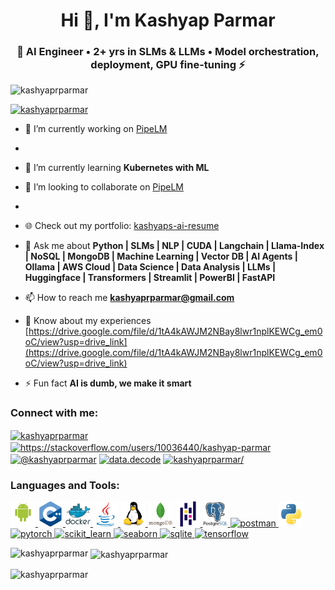 <h1 align="center">Hi 👋, I'm Kashyap Parmar</h1>
<h3 align="center">🚀 AI Engineer • 2+ yrs in SLMs & LLMs • Model orchestration, deployment, GPU fine-tuning ⚡</h3>

<p align="left"> <img src="https://komarev.com/ghpvc/?username=kashyaprparmar&label=Profile%20views&color=0e75b6&style=flat" alt="kashyaprparmar" /> </p>

<p align="left"> <a href="https://github.com/ryo-ma/github-profile-trophy"><img src="https://github-profile-trophy.vercel.app/?username=kashyaprparmar" alt="kashyaprparmar" /></a> </p>

- 🔭 I’m currently working on [PipeLM](https://github.com/kashyaprparmar/PipeLM)
- 
- 🌱 I’m currently learning **Kubernetes with ML**

- 👯 I’m looking to collaborate on [PipeLM](https://github.com/kashyaprparmar/PipeLM)
- 
- 🌐 Check out my portfolio: [kashyaps-ai-resume](https://kashyaps-ai-resume-84ddehqb5-kashyaprparmars-projects.vercel.app/)
  
- 💬 Ask me about **Python | SLMs | NLP | CUDA | Langchain | Llama-Index | NoSQL | MongoDB | Machine Learning | Vector DB | AI Agents | Ollama | AWS Cloud | Data Science | Data Analysis | LLMs | Huggingface | Transformers | Streamlit | PowerBI | FastAPI**

- 📫 How to reach me **kashyaprparmar@gmail.com**

- 📄 Know about my experiences [https://drive.google.com/file/d/1tA4kAWJM2NBay8lwr1nplKEWCg_em0oC/view?usp=drive_link](https://drive.google.com/file/d/1tA4kAWJM2NBay8lwr1nplKEWCg_em0oC/view?usp=drive_link)

- ⚡ Fun fact **AI is dumb, we make it smart**

<h3 align="left">Connect with me:</h3>
<p align="left">
<a href="https://linkedin.com/in/kashyaprparmar" target="blank"><img align="center" src="https://raw.githubusercontent.com/rahuldkjain/github-profile-readme-generator/master/src/images/icons/Social/linked-in-alt.svg" alt="kashyaprparmar" height="30" width="40" /></a>
<a href="https://stackoverflow.com/users/https://stackoverflow.com/users/10036440/kashyap-parmar" target="blank"><img align="center" src="https://raw.githubusercontent.com/rahuldkjain/github-profile-readme-generator/master/src/images/icons/Social/stack-overflow.svg" alt="https://stackoverflow.com/users/10036440/kashyap-parmar" height="30" width="40" /></a>
<a href="https://medium.com/@kashyaprparmar" target="blank"><img align="center" src="https://raw.githubusercontent.com/rahuldkjain/github-profile-readme-generator/master/src/images/icons/Social/medium.svg" alt="@kashyaprparmar" height="30" width="40" /></a>
<a href="https://www.youtube.com/c/data.decode" target="blank"><img align="center" src="https://raw.githubusercontent.com/rahuldkjain/github-profile-readme-generator/master/src/images/icons/Social/youtube.svg" alt="data.decode" height="30" width="40" /></a>
<a href="https://www.leetcode.com/kashyaprparmar/" target="blank"><img align="center" src="https://raw.githubusercontent.com/rahuldkjain/github-profile-readme-generator/master/src/images/icons/Social/leet-code.svg" alt="kashyaprparmar/" height="30" width="40" /></a>
</p>

<h3 align="left">Languages and Tools:</h3>
<p align="left"> <a href="https://developer.android.com" target="_blank" rel="noreferrer"> <img src="https://raw.githubusercontent.com/devicons/devicon/master/icons/android/android-original-wordmark.svg" alt="android" width="40" height="40"/> </a> <a href="https://www.w3schools.com/cpp/" target="_blank" rel="noreferrer"> <img src="https://raw.githubusercontent.com/devicons/devicon/master/icons/cplusplus/cplusplus-original.svg" alt="cplusplus" width="40" height="40"/> </a> <a href="https://www.docker.com/" target="_blank" rel="noreferrer"> <img src="https://raw.githubusercontent.com/devicons/devicon/master/icons/docker/docker-original-wordmark.svg" alt="docker" width="40" height="40"/> </a> <a href="https://www.java.com" target="_blank" rel="noreferrer"> <img src="https://raw.githubusercontent.com/devicons/devicon/master/icons/java/java-original.svg" alt="java" width="40" height="40"/> </a> <a href="https://www.linux.org/" target="_blank" rel="noreferrer"> <img src="https://raw.githubusercontent.com/devicons/devicon/master/icons/linux/linux-original.svg" alt="linux" width="40" height="40"/> </a> <a href="https://www.mongodb.com/" target="_blank" rel="noreferrer"> <img src="https://raw.githubusercontent.com/devicons/devicon/master/icons/mongodb/mongodb-original-wordmark.svg" alt="mongodb" width="40" height="40"/> </a> <a href="https://pandas.pydata.org/" target="_blank" rel="noreferrer"> <img src="https://raw.githubusercontent.com/devicons/devicon/2ae2a900d2f041da66e950e4d48052658d850630/icons/pandas/pandas-original.svg" alt="pandas" width="40" height="40"/> </a> <a href="https://www.postgresql.org" target="_blank" rel="noreferrer"> <img src="https://raw.githubusercontent.com/devicons/devicon/master/icons/postgresql/postgresql-original-wordmark.svg" alt="postgresql" width="40" height="40"/> </a> <a href="https://postman.com" target="_blank" rel="noreferrer"> <img src="https://www.vectorlogo.zone/logos/getpostman/getpostman-icon.svg" alt="postman" width="40" height="40"/> </a> <a href="https://www.python.org" target="_blank" rel="noreferrer"> <img src="https://raw.githubusercontent.com/devicons/devicon/master/icons/python/python-original.svg" alt="python" width="40" height="40"/> </a> <a href="https://pytorch.org/" target="_blank" rel="noreferrer"> <img src="https://www.vectorlogo.zone/logos/pytorch/pytorch-icon.svg" alt="pytorch" width="40" height="40"/> </a> <a href="https://scikit-learn.org/" target="_blank" rel="noreferrer"> <img src="https://upload.wikimedia.org/wikipedia/commons/0/05/Scikit_learn_logo_small.svg" alt="scikit_learn" width="40" height="40"/> </a> <a href="https://seaborn.pydata.org/" target="_blank" rel="noreferrer"> <img src="https://seaborn.pydata.org/_images/logo-mark-lightbg.svg" alt="seaborn" width="40" height="40"/> </a> <a href="https://www.sqlite.org/" target="_blank" rel="noreferrer"> <img src="https://www.vectorlogo.zone/logos/sqlite/sqlite-icon.svg" alt="sqlite" width="40" height="40"/> </a> <a href="https://www.tensorflow.org" target="_blank" rel="noreferrer"> <img src="https://www.vectorlogo.zone/logos/tensorflow/tensorflow-icon.svg" alt="tensorflow" width="40" height="40"/> </a> </p>

<p><img align="left" src="https://github-readme-stats.vercel.app/api/top-langs?username=kashyaprparmar&show_icons=true&locale=en&layout=compact" alt="kashyaprparmar" /></p>

<p>&nbsp;<img align="center" src="https://github-readme-stats.vercel.app/api?username=kashyaprparmar&show_icons=true&locale=en" alt="kashyaprparmar" /></p>

<p><img align="center" src="https://github-readme-streak-stats.herokuapp.com/?user=kashyaprparmar&" alt="kashyaprparmar" /></p>

